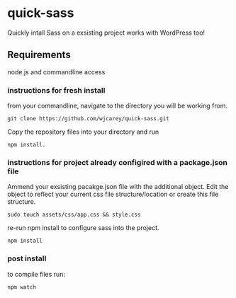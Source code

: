 # quick-sass
Quickly intall Sass on a exsisting project works with WordPress too!

## Requirements
node.js and commandline access

### instructions for fresh install
from your commandline, navigate to the directory you will be working from. 
~~~
git clone https://github.com/wjcarey/quick-sass.git
~~~

Copy the repository files into your directory and run 
~~~
npm install.
~~~

### instructions for project already configired with a package.json file
Ammend your exsisting pacakge.json file with the additional object. Edit the object to reflect your current css file structure/location or create this file structure.
~~~
sudo touch assets/css/app.css && style.css
~~~

re-run npm install to configure sass into the project.
~~~
npm install
~~~

### post install
to compile files run:
~~~
npm watch
~~~
